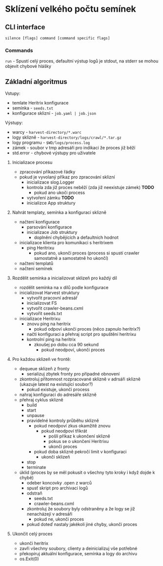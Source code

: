 # Sklízení velkého počtu semínek

## CLI interface

`silence [flags] command [command specific flags]`

### Commands

`run` - Spustí celý proces, defaultní výstup logů je stdout, na stderr se mohou objevit chybové hlášky

## Základní algoritmus

Vstupy:

- temlate Heritrix konfigurace
- semínka - `seeds.txt`
- konfigurace sklizní - `job.yaml | job.json`

Výstupy:

- warcy - `harvest-directory/*.warc`
- logy sklizně - `harvest-directory/logs/crawl/*.tar.gz`
- logy programu - `$WD/logs/process.log`
- zámek - soubor v tmp adresáři pro indikaci že proces již běží
- std.error - chybové výstupy pro uživatele

1. Inicializace procesu

    - zpracování příkazové řádky
    - pokud je vyvolaný příkaz pro zpracování sklizní
        - inicializace slog.Logger
        - kontrola zda již proces neběží (zda již neexistuje zámek) **TODO**
            - pokud ano ukoči process
        - vytvoření zámku **TODO**
        - inicializce App struktury

2. Nahrát templaty, semínka a konfiguraci sklizně

    - načtení konfigurace
        - parsování konfigurace
        - inicializace Job struktury
            - doplnění chybějících a defaultních hodnot
    - inicializace klienta pro komunikaci s heritrixem
        - ping Heritrixu
            - pokud ano, ukonči proces (process si spustí crawler samostatně a samostatně ho ukončí)
    - načtení templatů
    - načtení semínek

3. Rozdělit semínka a inicializovat sklizeň pro každý díl

    - rozdělit semínka na x dílů podle konfigurace
    - inicializovat Harvest struktury
        - vytvořit pracovní adresář
        - inicializovat FS
        - vytvořit crawler-beans.cxml
        - vytvořit seeds.txt
    - inicializace Heritrixu
        - znovu ping na heritrix
            - pokud odpoví ukonči proces (něco zapnulo heritrix?)
        - načti konfiguraci a přehraj script pro spuštění heritrixu
        - kontrolní ping na heritrix
            - zkoušej po dobu cca 90 sekund
                - pokud neodpoví, ukonči proces

4. Pro každou sklizeň ve frontě:

    - dequeue sklizeň z fronty
        - serializuj zbytek fronty pro případné obnovení
    - zkontroluj přítomnost rozpracované sklizně v adrsáři sklizně (ukazuje latest na existující soubor?)
        - pokud existuje, ukonči process
    - nahraj konfiguraci do adresáře sklizně
    - přehraj cyklus sklizně
        - build
        - start
        - unpause
        - pravidelné kontroly průběhu sklizně
            - pokud neodpoví zkus okamžitě znovu
                - pokud neodpoví třikrát
                    - pošli příkaz k ukončení sklizně
                    - pokus se o ukončení Heritrixu
                    - ukonči proces
            - pokud doba sklizně pekročí limit v konfiguraci
                - ukonči sklizeň
        - stop
        - terminate
    - úklid (proces by se měl pokusit o všechny tyto kroky i když dojde k chybě)
        - odeber koncovky .open z warců
        - spusť skript pro archivaci logů
        - odstraň
            - seeds.txt
            - crawler-beans.cxml
        - zkontroluj že soubory byly odstraněny a že logy se již nenacházejí v adresáři
            - pokud ne, ukonči proces
        - pokud doteď nastaly jakékoli jiné chyby, ukonči proces

5. Ukončit celý proces

    - ukonči heritrix
    - zavři všechny soubory, clienty a deinicializuj vše potřebné
    - překopíruj aktuální konfigurace, semínka a logy do archivu
    - os.Exit(0)
